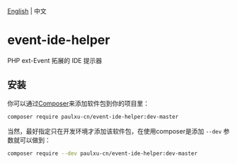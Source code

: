 [English](./README.md) | 中文

# event-ide-helper
PHP ext-Event 拓展的 IDE 提示器

## 安装

你可以通过[Composer](https://getcomposer.org)来添加软件包到你的项目里：

```bash
composer require paulxu-cn/event-ide-helper:dev-master
```

当然，最好指定只在开发环境才添加该软件包，在使用composer是添加 `--dev` 参数就可以做到：

```bash
composer require --dev paulxu-cn/event-ide-helper:dev-master
```
